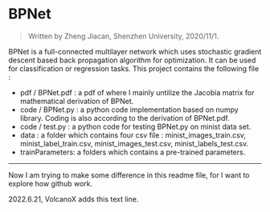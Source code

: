# BPNet

>  Written by Zheng Jiacan, Shenzhen University, 2020/11/1. 

BPNet is a full-connected multilayer network which uses stochastic gradient descent based back propagation algorithm for optimization. It can be used for classification or regression tasks. This project contains the following file : 

+ pdf / BPNet.pdf :  a pdf of where I mainly untilize the Jacobia matrix for mathematical derivation of BPNet. 
+ code / BPNet.py :  a python code implementation based on numpy library. Coding is also according to the derivation of BPNet.pdf. 
+ code / test.py :  a python code for testing BPNet.py on minist data set. 
+ data : a folder which contains four csv file : minist_images_train.csv, minist_label_train.csv, minist_images_test.csv, minist_labels_test.csv. 
+ trainParameters:  a folders which contains a pre-trained parameters.

-----
Now I am trying to make some difference in this readme file, for I want to explore how github work.

2022.6.21, VolcanoX adds this text line. 
